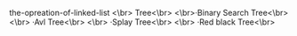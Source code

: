  the-opreation-of-linked-list
<\br> Tree<\br>
<\br>·Binary Search Tree<\br>
<\br>  ·Avl Tree<\br>
<\br> ·Splay Tree<\br>
<\br>  ·Red black Tree<\br>
